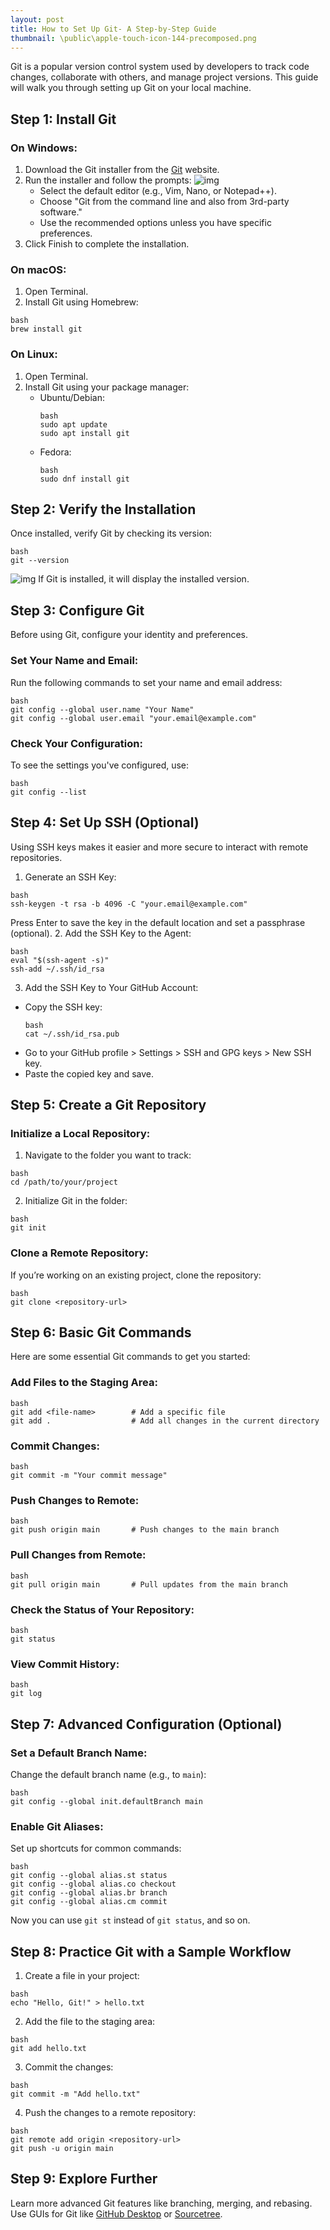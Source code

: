 ```yaml
---
layout: post
title: How to Set Up Git- A Step-by-Step Guide
thumbnail: \public\apple-touch-icon-144-precomposed.png
---
```

Git is a popular version control system used by developers to track code changes, collaborate with others, and manage project versions. This guide will walk you through setting up Git on your local machine.

## Step 1: Install Git
### On Windows:
1. Download the Git installer from the [Git](https://git-scm.com/) website.
2. Run the installer and follow the prompts:
    ![img](\public\img\git_install.png)
    * Select the default editor (e.g., Vim, Nano, or Notepad++).
    * Choose "Git from the command line and also from 3rd-party software."
    * Use the recommended options unless you have specific preferences.  
3. Click Finish to complete the installation.

### On macOS:
1. Open Terminal.
2. Install Git using Homebrew:
```
bash
brew install git
```

### On Linux:
1. Open Terminal.
2. Install Git using your package manager:
    * Ubuntu/Debian:
        ```
        bash
        sudo apt update
        sudo apt install git
        ```
    * Fedora:
        ```
        bash
        sudo dnf install git
        ```

## Step 2: Verify the Installation
Once installed, verify Git by checking its version:
```
bash
git --version
```
![img](\public\img\git_ver.png)
If Git is installed, it will display the installed version.

## Step 3: Configure Git
Before using Git, configure your identity and preferences.

### Set Your Name and Email:
Run the following commands to set your name and email address:
```
bash
git config --global user.name "Your Name"
git config --global user.email "your.email@example.com"
```
### Check Your Configuration:
To see the settings you've configured, use:
```
bash
git config --list
```

## Step 4: Set Up SSH (Optional)
Using SSH keys makes it easier and more secure to interact with remote repositories.

1. Generate an SSH Key:
```
bash
ssh-keygen -t rsa -b 4096 -C "your.email@example.com"
```
Press Enter to save the key in the default location and set a passphrase (optional).
2. Add the SSH Key to the Agent:
```
bash
eval "$(ssh-agent -s)"
ssh-add ~/.ssh/id_rsa
```
3. Add the SSH Key to Your GitHub Account:
* Copy the SSH key:
    ```
    bash
    cat ~/.ssh/id_rsa.pub
    ```
* Go to your GitHub profile > Settings > SSH and GPG keys > New SSH key.
* Paste the copied key and save.

## Step 5: Create a Git Repository
### Initialize a Local Repository:
1. Navigate to the folder you want to track:
```
bash
cd /path/to/your/project
```
2. Initialize Git in the folder:
```
bash
git init
```
### Clone a Remote Repository:
If you’re working on an existing project, clone the repository:
```
bash
git clone <repository-url>
```

## Step 6: Basic Git Commands
Here are some essential Git commands to get you started:

### Add Files to the Staging Area:
```
bash
git add <file-name>        # Add a specific file
git add .                  # Add all changes in the current directory
```
### Commit Changes:
```
bash
git commit -m "Your commit message"
```
### Push Changes to Remote:
```
bash
git push origin main       # Push changes to the main branch
```
### Pull Changes from Remote:
```
bash
git pull origin main       # Pull updates from the main branch
```
### Check the Status of Your Repository:
```
bash
git status
```
### View Commit History:
```
bash
git log
```

## Step 7: Advanced Configuration (Optional)
### Set a Default Branch Name:
Change the default branch name (e.g., to `main`):
```
bash
git config --global init.defaultBranch main
```
### Enable Git Aliases:
Set up shortcuts for common commands:
```
bash
git config --global alias.st status
git config --global alias.co checkout
git config --global alias.br branch
git config --global alias.cm commit
```
Now you can use `git st` instead of `git status`, and so on.

## Step 8: Practice Git with a Sample Workflow
1. Create a file in your project:
```
bash
echo "Hello, Git!" > hello.txt
```
2. Add the file to the staging area:
```
bash
git add hello.txt
```
3. Commit the changes:
```
bash
git commit -m "Add hello.txt"
```
4. Push the changes to a remote repository:
```
bash
git remote add origin <repository-url>
git push -u origin main
```

## Step 9: Explore Further
Learn more advanced Git features like branching, merging, and rebasing.
Use GUIs for Git like [GitHub Desktop](https://github.com/apps/desktop) or [Sourcetree](https://www.sourcetreeapp.com/).


